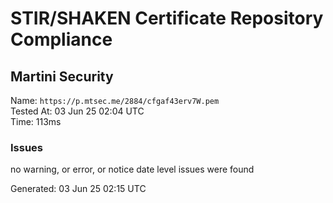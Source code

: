 # STIR/SHAKEN Certificate Repository Compliance

## Martini Security

Name: `https://p.mtsec.me/2884/cfgaf43erv7W.pem`\
Tested At: 03 Jun 25 02:04 UTC\
Time: 113ms

### Issues

no warning, or error, or notice date level issues were found

Generated: 03 Jun 25 02:15 UTC